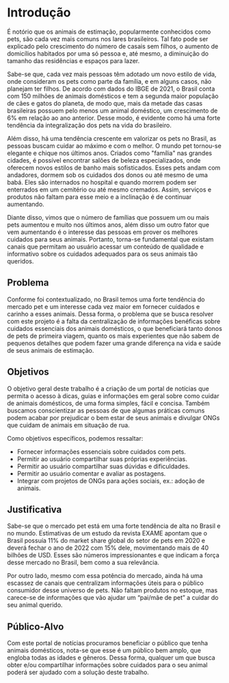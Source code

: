 # Introdução

É notório que os animais de estimação, popularmente conhecidos como pets, são cada vez mais comuns nos lares brasileiros. Tal fato pode ser explicado pelo crescimento do número de casais sem filhos, o aumento de domicílios habitados por uma só pessoa e, até mesmo, a diminuição do tamanho das residências e espaços para lazer.

Sabe-se que, cada vez mais pessoas têm adotado um novo estilo de vida, onde consideram os pets como parte da família, e em alguns casos, não planejam ter filhos. De acordo com dados do IBGE de 2021, o Brasil conta com 150 milhões de animais domésticos e tem a segunda maior população de cães e gatos do planeta, de modo que, mais da metade das casas brasileiras possuem pelo menos um animal doméstico, um crescimento de 6% em relação ao ano anterior. Desse modo, é evidente como há uma forte tendência da integralização dos pets na vida do brasileiro.   

Além disso, há uma tendência crescente em valorizar os pets no Brasil, as pessoas buscam cuidar ao máximo e com o melhor. O mundo pet tornou-se elegante e chique nos últimos anos. Criados como "família" nas grandes cidades, é possível encontrar salões de beleza especializados, onde oferecem novos estilos de banho mais sofisticados. Esses pets andam com andadores, dormem sob os cuidados dos donos ou até mesmo de uma babá. Eles são internados no hospital e quando morrem podem ser enterrados em um cemitério ou até mesmo cremados. Assim, serviços e produtos não faltam para esse meio e a inclinação é de continuar aumentando.

Diante disso, vimos que o número de famílias que possuem um ou mais pets aumentou e muito nos últimos anos, além disso um outro fator que vem aumentando é o interesse das pessoas em prover os melhores cuidados para seus animais. Portanto, torna-se fundamental que existam canais  que permitam ao usuário acessar um conteúdo de qualidade e informativo sobre os cuidados adequados para os seus animais tão queridos. 


## Problema

Conforme foi contextualizado, no Brasil temos uma forte tendência do mercado pet e um interesse cada vez maior em fornecer cuidados e carinho a esses animais. Dessa forma, o problema que se busca resolver com este projeto é a falta da centralização de informações benéficas sobre cuidados essenciais dos animais domésticos, o que beneficiará tanto donos de pets de primeira viagem, quanto os mais experientes que não sabem de pequenos detalhes que podem fazer uma grande diferença na vida e saúde de seus animais de estimação.


## Objetivos

O objetivo geral deste trabalho é a criação de um portal de notícias que permita o acesso à dicas, guias e informações em geral sobre como cuidar de animais domésticos, de uma forma simples, fácil e concisa. Também buscamos conscientizar as pessoas de que algumas práticas comuns podem acabar por prejudicar o bem estar de seus animais e divulgar ONGs que cuidam de animais em situação de rua.

Como objetivos específicos, podemos ressaltar:
- Fornecer informações essenciais sobre cuidados com pets. 
- Permitir ao usuário compartilhar suas próprias experiências.
- Permitir ao usuário compartilhar suas dúvidas e dificuldades.
- Permitir ao usuário comentar e avaliar as postagens.
- Integrar com projetos de ONGs para ações sociais, ex.: adoção de animais.


## Justificativa

Sabe-se que o mercado pet está em uma forte tendência de alta no Brasil e no mundo. Estimativas de um estudo da revista EXAME apontam que o Brasil possuía 11% do market share global do setor de pets em 2020 e deverá fechar o ano de 2022 com 15% dele, movimentando mais de 40 bilhões de USD. Esses são números impressionantes e que indicam a força desse mercado no Brasil, bem como a sua relevância.

Por outro lado, mesmo com essa potência do mercado, ainda há uma escassez de canais que centralizam informações úteis para o público consumidor desse universo de pets. Não faltam produtos no estoque, mas carece-se de informações que vão ajudar um “pai/mãe de pet” a cuidar do seu animal querido. 

## Público-Alvo

Com este portal de notícias procuramos beneficiar o público que tenha animais domésticos, nota-se que esse é um público bem amplo, que engloba todas as idades e gêneros. Dessa forma, qualquer um que busca obter e/ou compartilhar informações sobre cuidados para o seu animal poderá ser ajudado com a solução deste trabalho.
